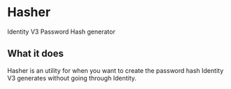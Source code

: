 # Hasher
Identity V3 Password Hash generator

## What it does
Hasher is an utility for when you want to create the password hash Identity V3 generates without going through Identity.
